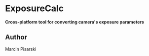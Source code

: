 # ExposureCalc
**Cross-platform tool for converting camera's exposure parameters**

## Author
Marcin Pisarski
